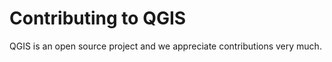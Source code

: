 Contributing to QGIS
====================

QGIS is an open source project and we appreciate contributions very much.
